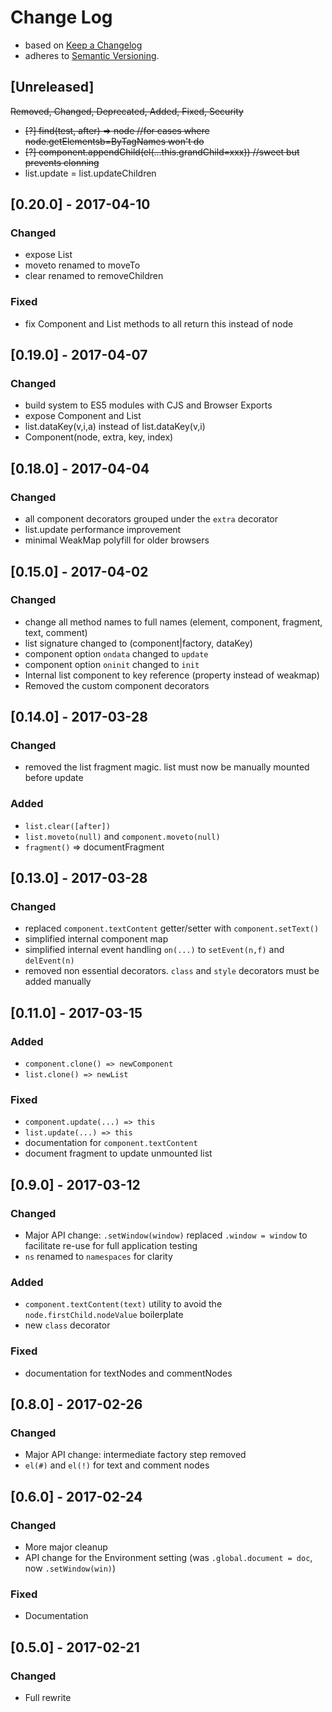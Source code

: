 <!-- markdownlint-disable MD022 MD024 MD026 MD032 MD041 -->

# Change Log

- based on [Keep a Changelog](http://keepachangelog.com/)
- adheres to [Semantic Versioning](http://semver.org/).

## [Unreleased]
~~Removed, Changed, Deprecated, Added, Fixed, Security~~
- ~~[?] find(test, after) => node //for cases where node.getElementsb=ByTagNames won't do~~
- ~~[?] component.appendChild(el(...this.grandChild=xxx)) //sweet but prevents clonning~~
- list.update = list.updateChildren


## [0.20.0] - 2017-04-10
### Changed
- expose List
- moveto renamed to moveTo
- clear renamed to removeChildren

### Fixed
- fix Component and List methods to all return this instead of node

## [0.19.0] - 2017-04-07
### Changed
- build system to ES5 modules with CJS and Browser Exports
- expose Component and List
- list.dataKey(v,i,a) instead of list.dataKey(v,i)
- Component(node, extra, key, index)

## [0.18.0] - 2017-04-04
### Changed
- all component decorators grouped under the `extra` decorator
- list.update performance improvement
- minimal WeakMap polyfill for older browsers

## [0.15.0] - 2017-04-02
### Changed
- change all method names to full names (element, component, fragment, text, comment)
- list signature changed to (component|factory, dataKey)
- component option `ondata` changed to `update`
- component option `oninit` changed to `init`
- Internal list component to key reference (property instead of weakmap)
- Removed the custom component decorators

## [0.14.0] - 2017-03-28
### Changed
- removed the list fragment magic. list must now be manually mounted before update

### Added
- `list.clear([after])`
- `list.moveto(null)` and `component.moveto(null)`
- `fragment()` => documentFragment

## [0.13.0] - 2017-03-28
### Changed
- replaced `component.textContent` getter/setter with `component.setText()`
- simplified internal component map
- simplified internal event handling `on(...)` to `setEvent(n,f)` and `delEvent(n)`
- removed non essential decorators. `class` and `style` decorators must be added manually

## [0.11.0] - 2017-03-15
### Added
- `component.clone() => newComponent`
- `list.clone() => newList`

### Fixed
- `component.update(...) => this`
- `list.update(...) => this`
- documentation for `component.textContent`
- document fragment to update unmounted list

## [0.9.0] - 2017-03-12
### Changed
- Major API change: `.setWindow(window)` replaced `.window = window` to facilitate re-use for full application testing
- `ns` renamed to `namespaces` for clarity

### Added
- `component.textContent(text)` utility to avoid the `node.firstChild.nodeValue` boilerplate
- new `class` decorator

### Fixed
- documentation for textNodes and commentNodes

## [0.8.0] - 2017-02-26
### Changed
- Major API change: intermediate factory step removed
- `el(#)` and `el(!)` for text and comment nodes

## [0.6.0] - 2017-02-24
### Changed
- More major cleanup
- API change for the Environment setting (was `.global.document = doc`, now `.setWindow(win)`)

### Fixed
- Documentation

## [0.5.0] - 2017-02-21
### Changed
- Full rewrite
